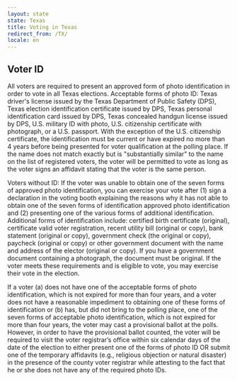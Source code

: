 ```yaml
---
layout: state
state: Texas
title: Voting in Texas
redirect_from: /TX/
locale: en
---
```


## Voter ID

All voters are required to present an approved form of photo identification in order to vote in all Texas elections. Acceptable forms of photo ID: Texas driver's license issued by the Texas Department of Public Safety (DPS), Texas election identification certificate issued by DPS, Texas personal identification card issued by DPS, Texas concealed handgun license issued by DPS, U.S. military ID with photo, U.S. citizenship certificate with photograph, or a U.S. passport. With the exception of the U.S. citizenship certificate, the identification must be current or have expired no more than 4 years before being presented for voter qualification at the polling place. If the name does not match exactly but is "substantially similar" to the name on the list of registered voters, the voter will be permitted to vote as long as the voter signs an affidavit stating that the voter is the same person.

Voters without ID: If the voter was unable to obtain one of the seven forms of approved photo identification, you can exercise your vote after (1) sign a declaration in the voting booth explaining the reasons why it has not able to obtain one of the seven forms of identification approved photo identification and (2) presenting one of the various forms of additional identification. Additional forms of identification include: certified birth certificate (original), certificate valid voter registration, recent utility bill (original or copy), bank statement (original or copy), government check (the original or copy), paycheck (original or copy) or other government document with the name and address of the elector (original or copy). If you have a government document containing a photograph, the document must be original. If the voter meets these requirements and is eligible to vote, you may exercise their vote in the election.

If a voter (a) does not have one of the acceptable forms of photo identification, which is not expired for more than four years, and a voter does not have a reasonable impediment to obtaining one of these forms of identification or (b) has, but did not bring to the polling place, one of the seven forms of acceptable photo identification, which is not expired for more than four years, the voter may cast a provisional ballot at the polls. However, in order to have the provisional ballot counted, the voter will be required to visit the voter registrar’s office within six calendar days of the date of the election to either present one of the forms of photo ID OR submit one of the temporary affidavits (e.g., religious objection or natural disaster) in the presence of the county voter registrar while attesting to the fact that he or she does not have any of the required photo IDs.

